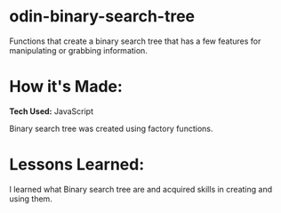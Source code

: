 # odin-binary-search-tree

Functions that create a binary search tree that has a few features for manipulating or grabbing information.

# How it's Made:

**Tech Used:** JavaScript

Binary search tree was created using factory functions.

# Lessons Learned: 

I learned what Binary search tree are and acquired skills in creating and using them.
